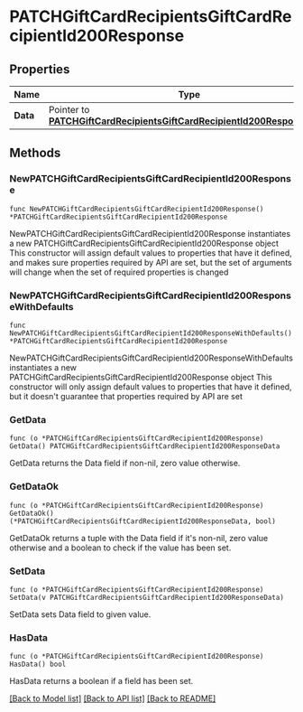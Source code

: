 # PATCHGiftCardRecipientsGiftCardRecipientId200Response

## Properties

Name | Type | Description | Notes
------------ | ------------- | ------------- | -------------
**Data** | Pointer to [**PATCHGiftCardRecipientsGiftCardRecipientId200ResponseData**](PATCHGiftCardRecipientsGiftCardRecipientId200ResponseData.md) |  | [optional] 

## Methods

### NewPATCHGiftCardRecipientsGiftCardRecipientId200Response

`func NewPATCHGiftCardRecipientsGiftCardRecipientId200Response() *PATCHGiftCardRecipientsGiftCardRecipientId200Response`

NewPATCHGiftCardRecipientsGiftCardRecipientId200Response instantiates a new PATCHGiftCardRecipientsGiftCardRecipientId200Response object
This constructor will assign default values to properties that have it defined,
and makes sure properties required by API are set, but the set of arguments
will change when the set of required properties is changed

### NewPATCHGiftCardRecipientsGiftCardRecipientId200ResponseWithDefaults

`func NewPATCHGiftCardRecipientsGiftCardRecipientId200ResponseWithDefaults() *PATCHGiftCardRecipientsGiftCardRecipientId200Response`

NewPATCHGiftCardRecipientsGiftCardRecipientId200ResponseWithDefaults instantiates a new PATCHGiftCardRecipientsGiftCardRecipientId200Response object
This constructor will only assign default values to properties that have it defined,
but it doesn't guarantee that properties required by API are set

### GetData

`func (o *PATCHGiftCardRecipientsGiftCardRecipientId200Response) GetData() PATCHGiftCardRecipientsGiftCardRecipientId200ResponseData`

GetData returns the Data field if non-nil, zero value otherwise.

### GetDataOk

`func (o *PATCHGiftCardRecipientsGiftCardRecipientId200Response) GetDataOk() (*PATCHGiftCardRecipientsGiftCardRecipientId200ResponseData, bool)`

GetDataOk returns a tuple with the Data field if it's non-nil, zero value otherwise
and a boolean to check if the value has been set.

### SetData

`func (o *PATCHGiftCardRecipientsGiftCardRecipientId200Response) SetData(v PATCHGiftCardRecipientsGiftCardRecipientId200ResponseData)`

SetData sets Data field to given value.

### HasData

`func (o *PATCHGiftCardRecipientsGiftCardRecipientId200Response) HasData() bool`

HasData returns a boolean if a field has been set.


[[Back to Model list]](../README.md#documentation-for-models) [[Back to API list]](../README.md#documentation-for-api-endpoints) [[Back to README]](../README.md)


